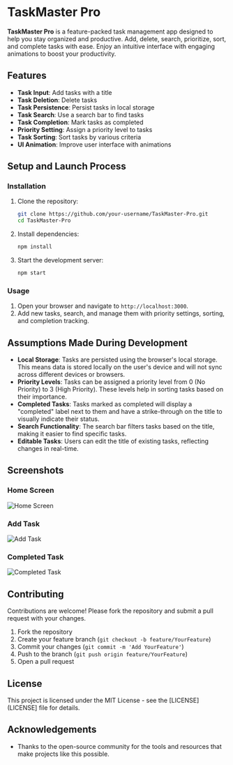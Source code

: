 # TaskMaster Pro

**TaskMaster Pro** is a feature-packed task management app designed to help you stay organized and productive. Add, delete, search, prioritize, sort, and complete tasks with ease. Enjoy an intuitive interface with engaging animations to boost your productivity.

## Features

- **Task Input**: Add tasks with a title
- **Task Deletion**: Delete tasks
- **Task Persistence**: Persist tasks in local storage
- **Task Search**: Use a search bar to find tasks
- **Task Completion**: Mark tasks as completed
- **Priority Setting**: Assign a priority level to tasks
- **Task Sorting**: Sort tasks by various criteria
- **UI Animation**: Improve user interface with animations

## Setup and Launch Process

### Installation

1. Clone the repository:
    ```bash
    git clone https://github.com/your-username/TaskMaster-Pro.git
    cd TaskMaster-Pro
    ```

2. Install dependencies:
    ```bash
    npm install
    ```

3. Start the development server:
    ```bash
    npm start
    ```

### Usage

1. Open your browser and navigate to `http://localhost:3000`.
2. Add new tasks, search, and manage them with priority settings, sorting, and completion tracking.

## Assumptions Made During Development

- **Local Storage**: Tasks are persisted using the browser's local storage. This means data is stored locally on the user's device and will not sync across different devices or browsers.
- **Priority Levels**: Tasks can be assigned a priority level from 0 (No Priority) to 3 (High Priority). These levels help in sorting tasks based on their importance.
- **Completed Tasks**: Tasks marked as completed will display a "completed" label next to them and have a strike-through on the title to visually indicate their status.
- **Search Functionality**: The search bar filters tasks based on the title, making it easier to find specific tasks.
- **Editable Tasks**: Users can edit the title of existing tasks, reflecting changes in real-time.

## Screenshots

### Home Screen
![Home Screen](screenshots/home.png)

### Add Task
![Add Task](screenshots/add_task.png)

### Completed Task
![Completed Task](screenshots/completed_task.png)

## Contributing

Contributions are welcome! Please fork the repository and submit a pull request with your changes. 

1. Fork the repository
2. Create your feature branch (`git checkout -b feature/YourFeature`)
3. Commit your changes (`git commit -m 'Add YourFeature'`)
4. Push to the branch (`git push origin feature/YourFeature`)
5. Open a pull request

## License

This project is licensed under the MIT License - see the [LICENSE](LICENSE] file for details.

## Acknowledgements

- Thanks to the open-source community for the tools and resources that make projects like this possible.

